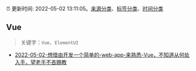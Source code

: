 :alarm_clock: 更新时间: 2022-05-02 13:11:05。[来源分类](../README.md)、[标签分类](../TAGS.md)、[时间分类](../TIMELINE.md)

## Vue


> 关键字：`Vue`、`ElementUI`



- [2022-05-02-想借由开发一个简单的-web-app-来熟悉-Vue，不知道从何处入手，望老手不吝赐教](https://www.v2ex.com/t/850517) 
